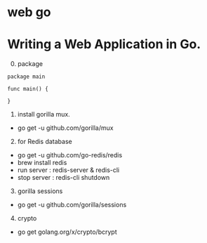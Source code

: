 # web go
Writing a Web Application in Go.
=======================================

0. package
```
package main

func main() {
	
}
```

1. install gorilla mux.
- go get -u github.com/gorilla/mux

2. for Redis database
- go get -u github.com/go-redis/redis
- brew install redis
- run server : redis-server & redis-cli
- stop server : redis-cli shutdown

3. gorilla sessions
-  go get -u github.com/gorilla/sessions

4. crypto
- go get golang.org/x/crypto/bcrypt